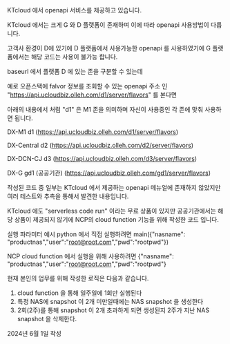 KTcloud 에서 openapi 서비스를 제공하고 있습니다.

KTcloud 에서는 크게 G 와 D 플랫폼이 존재하며 이에 따라 openapi 사용방법이 다릅니다.

고객사 환경이 D에 있기에 D 플랫폼에서 사용가능한 openapi 를 사용하였기에 G 플랫폼에서는 해당 코드는 사용이 불가능 합니다.

baseurl 에서 플랫폼 D 에 있는 존을 구분할 수 있는데

예로 오픈스택에 falvor 정보를 조회할 수 있는 openapi 주소 인 "https://api.ucloudbiz.olleh.com/d1/server/flavors" 를 본다면

아래의 내용에서 처럼 "d1" 은 M1 존을 의미하며 자신이 사용중인 각 존에 맞춰 사용하면 됩니다.

DX-M1	d1 (https://api.ucloudbiz.olleh.com/d1/server/flavors)

DX-Central	d2 (https://api.ucloudbiz.olleh.com/d2/server/flavors)

DX-DCN-CJ	d3 (https://api.ucloudbiz.olleh.com/d3/server/flavors)

DX-G gd1 (공공기관) (https://api.ucloudbiz.olleh.com/gd1/server/flavors)

작성된 코드 중 일부는 KTcloud 에서 제공하는 openapi 메뉴얼에 존재하지 않았지만 여러 테스트와 추측을 통해서 발견한 내용입니다.

KTcloud 에도 "serverless code run" 이라는 무료 상품이 있지만 공공기관에서는 해당 상품이 제공되지 않기에 NCP의 cloud function 기능을 위해 작성한 코드 입니다.

실행 파라미터 예시
python 에서 직접 실행하려면 
main({"nasname": "productnas","user":"root@root.com","pwd":"rootpwd"})

NCP cloud function 에서 실행을 위해 사용하려면 
{"nasname": "productnas","user":"root@root.com","pwd":"rootpwd"}

현재 본인의 업무를 위해 작성한 로직은 다음과 같습니다.

1. cloud function 을 통해 일주일에 1회만 실행된다
2. 특정 NAS에 snapshot 이 2개 미만일때에는 NAS snapshot 을 생성한다
3. 2회(2주)를 통해 snapshot 이 2개 초과하게 되면 생성된지 2주가 지난 NAS snapshot 을 삭제한다.

2024년 6월 1일 작성
